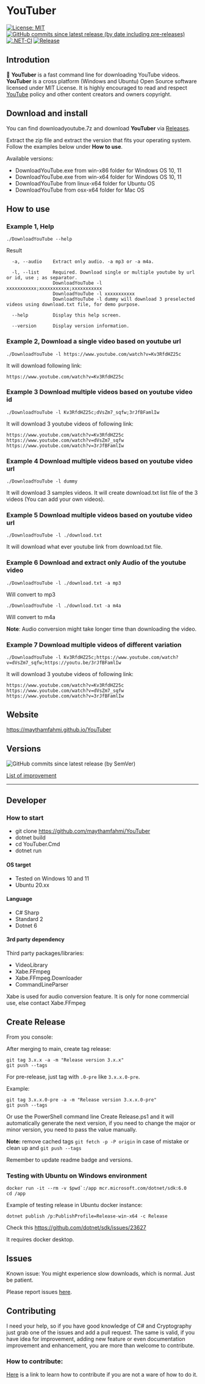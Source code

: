 # YouTuber

[![License: MIT](https://img.shields.io/badge/License-MIT-green.svg)](https://github.com/maythamfahmi/YouTuber/blob/main/LICENSE.txt)
[![GitHub commits since latest release (by date including pre-releases)](https://img.shields.io/github/commits-since/maythamfahmi/youtuber/latest?include_prereleases)](https://github.com/maythamfahmi/YouTuber/releases/latest)
[![.NET-CI](https://github.com/maythamfahmi/YouTuber/actions/workflows/ci.yml/badge.svg)](https://github.com/maythamfahmi/YouTuber/actions/workflows/ci.yml)
[![Release](https://github.com/maythamfahmi/YouTuber/actions/workflows/windows-release.yml/badge.svg)](https://github.com/maythamfahmi/YouTuber/actions/workflows/windows-release.yml)

## Introdution
:rocket: **YouTuber** is a fast command line for downloading YouTube videos. 
**YouTuber** is a cross platform (Windows and Ubuntu) Open Source software licensed under MIT License.
It is highly encouraged to read and respect [YouTube][1] policy and other content creators and owners copyright.

## Download and install
You can find downloadyoutube.7z and download **YouTuber** via [Releases](https://github.com/maythamfahmi/YouTuber/releases).

Extract the zip file and extract the version that fits your operating system. Follow the examples below under **How to use**.

Available versions:
- DownloadYouTube.exe from win-x86 folder for Windows OS 10, 11
- DownloadYouTube.exe from win-x64 folder for Windows OS 10, 11 
- DownloadYouTube from linux-x64 folder for Ubuntu OS
- DownloadYouTube from osx-x64 folder for Mac OS

## How to use

### Example 1, Help
```./DownloadYouTube --help```

Result

```
  -a, --audio    Extract only audio. -a mp3 or -a m4a.

  -l, --list     Required. Download single or multiple youtube by url or id, use ; as separator.
                 DownloadYouTube -l xxxxxxxxxxx;xxxxxxxxxxx;xxxxxxxxxxx
                 DownloadYouTube -l xxxxxxxxxxx
                 DownloadYouTube -l dummy will download 3 preselected videos using download.txt file, for demo purpose.

  --help         Display this help screen.

  --version      Display version information.
```

### Example 2, Download a single video based on youtube url
```./DownloadYouTube -l https://www.youtube.com/watch?v=Kv3RfdHZ25c```

It will download following link:

```
https://www.youtube.com/watch?v=Kv3RfdHZ25c
```

### Example 3 Download multiple videos based on youtube video id
```./DownloadYouTube -l Kv3RfdHZ25c;dVsZm7_sqfw;3rJfBFamlIw```

It will download 3 youtube videos of following link:

```
https://www.youtube.com/watch?v=Kv3RfdHZ25c
https://www.youtube.com/watch?v=dVsZm7_sqfw
https://www.youtube.com/watch?v=3rJfBFamlIw
```

### Example 4 Download multiple videos based on youtube video url
```./DownloadYouTube -l dummy```

It will download 3 samples videos. It will create download.txt list file of the 3 videos (You can add your own videos).

### Example 5 Download multiple videos based on youtube video url
```./DownloadYouTube -l ./download.txt```

It will download what ever youtube link from download.txt file.

### Example 6 Download and extract only Audio of the youtube video
```./DownloadYouTube -l ./download.txt -a mp3```

Will convert to mp3

```./DownloadYouTube -l ./download.txt -a m4a```

Will convert to m4a

**Note**: Audio conversion might take longer time than downloading the video.

### Example 7 Download multiple videos of different variation
```./DownloadYouTube -l Kv3RfdHZ25c;https://www.youtube.com/watch?v=dVsZm7_sqfw;https://youtu.be/3rJfBFamlIw```

It will download 3 youtube videos of following link:

```           
https://www.youtube.com/watch?v=Kv3RfdHZ25c
https://www.youtube.com/watch?v=dVsZm7_sqfw
https://www.youtube.com/watch?v=3rJfBFamlIw
```

## Website

https://maythamfahmi.github.io/YouTuber

## Versions

![GitHub commits since latest release (by SemVer)](https://img.shields.io/github/commits-since/maythamfahmi/youtuber/latest?style=social)

[List of improvement](https://github.com/maythamfahmi/YouTuber/issues?q=is%3Aissue+is%3Aclosed)

<be />
<be />
<hr />
<be />
<be />

## Developer

### How to start
- git clone https://github.com/maythamfahmi/YouTuber
- dotnet build
- cd YouTuber.Cmd
- dotnet run

#### OS target
- Tested on Windows 10 and 11
- Ubuntu 20.xx
#### Language
- C# Sharp
- Standard 2
- Dotnet 6
#### 3rd party dependency
Third party packages/libraries:
- VideoLibrary
- Xabe.FFmpeg 
- Xabe.FFmpeg.Downloader
- CommandLineParser

Xabe is used for audio conversion feature. It is only for none commercial use, else contact Xabe.FFmpeg

## Create Release
From you console:

After merging to main, create tag release:

```
git tag 3.x.x -a -m "Release version 3.x.x"
git push --tags
```

For pre-release, just tag with ```.0-pre``` like ```3.x.x.0-pre```.

Example:

```
git tag 3.x.x.0-pre -a -m "Release version 3.x.x.0-pre"
git push --tags
```

Or use the PowerShell command line Create Release.ps1 and it will automatically generate the next version, if you need to change the major or minor version, you need to pass the value manually.

**Note:** remove cached tags ```git fetch -p -P origin``` in case of mistake or clean up and ```git push --tags```

Remember to update readme badge and versions.

### Testing with Ubuntu on Windows environment

```
docker run -it --rm -v $pwd`:/app mcr.microsoft.com/dotnet/sdk:6.0
cd /app
```

Example of testing release in Ubuntu docker instance:

```
dotnet publish /p:PublishProfile=Release-win-x64 -c Release
```

Check this https://github.com/dotnet/sdk/issues/23627

It requires docker desktop.

## Issues

Known issue: You might experience slow downloads, which is normal. Just be patient.

Please report issues [here](https://github.com/maythamfahmi/YouTuber/issues).

## Contributing

I need your help, so if you have good knowledge of C# and Cryptography just grab one of the issues and add a pull request.
The same is valid, if you have idea for improvement, adding new feature or even documentation improvement and enhancement, you are more than welcome to contribute.

### How to contribute:

[Here](https://www.dataschool.io/how-to-contribute-on-github/) is a link to learn how to contribute if you are not a ware of how to do it.


[1]: http://youtube.com
